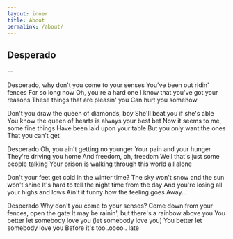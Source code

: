 ```yaml
---
layout: inner
title: About
permalink: /about/
---
```


## Desperado
--

Desperado, why don't you come to your senses
You've been out ridin' fences
For so long now
Oh, you're a hard one
I know that you've got your reasons
These things that are pleasin' you
Can hurt you somehow

Don't you draw the queen of diamonds, boy
She'll beat you if she's able
You know the queen of hearts is always your best bet
Now it seems to me, some fine things
Have been laid upon your table
But you only want the ones
That you can't get

Desperado
Oh, you ain't getting no younger
Your pain and your hunger
They're driving you home
And freedom, oh, freedom
Well that's just some people talking
Your prison is walking through this world all alone

Don't your feet get cold in the winter time?
The sky won't snow and the sun won't shine
It's hard to tell the night time from the day
And you're losing all your highs and lows
Ain't it funny how the feeling goes
Away...

Desperado
Why don't you come to your senses?
Come down from your fences, open the gate
It may be rainin', but there's a rainbow above you
You better let somebody love you
(let somebody love you)
You better let somebody love you
Before it's too..oooo.. late
